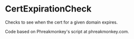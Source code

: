 CertExpirationCheck
===================

Checks to see when the cert for a given domain expires.

Code based on Phreakmonkey's script at phreakmonkey.com.
